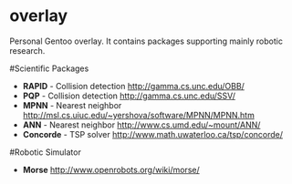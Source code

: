 overlay
=======

Personal Gentoo overlay.
It contains packages supporting mainly robotic research.

#Scientific Packages

- **RAPID** - Collision detection http://gamma.cs.unc.edu/OBB/
- **PQP** - Collision detection http://gamma.cs.unc.edu/SSV/
- **MPNN** - Nearest neighbor http://msl.cs.uiuc.edu/~yershova/software/MPNN/MPNN.htm
- **ANN** - Nearest neighbor http://www.cs.umd.edu/~mount/ANN/
- **Concorde** - TSP solver http://www.math.uwaterloo.ca/tsp/concorde/

#Robotic Simulator

- **Morse** http://www.openrobots.org/wiki/morse/
